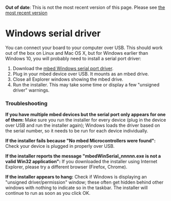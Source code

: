 <span class="warnings">**Out of date**: This is not the most recent version of this page. Please see [the most recent version](https://os.mbed.com/docs/latest/tutorials/windows-serial-driver.html)</span>
# Windows serial driver

You can connect your board to your computer over USB. This should work out of the box on Linux and Mac OS X, but for Windows earlier than Windows 10, you will probably need to install a serial port driver:

1. Download the [mbed Windows serial port driver](http://developer.mbed.org/media/downloads/drivers/mbedWinSerial_16466.exe).
1. Plug in your mbed device over USB. It mounts as an mbed drive.
1. Close all Explorer windows showing the mbed drive.
1. Run the installer. This may take some time or display a few "unsigned driver" warnings.

### Troubleshooting

**If you have multiple mbed devices but the serial port only appears for one of them:** Make sure you run the installer for every device (plug in the device over USB and run the installer again); Windows loads the driver based on the serial number, so it needs to be run for each device individually.

**If the installer fails because "No mbed Microcontrollers were found":** Check your device is plugged in properly over USB.

**If the installer reports the message "mbedWinSerial_nnnnn.exe is not a valid Win32 application":** If you downloaded the installer using Internet Explorer, please try a different browser (Firefox, Chrome).

**If the installer appears to hang:** Check if Windows is displaying an "unsigned driver/permission" window; these often get hidden behind other windows with nothing to indicate so in the taskbar. The installer will continue to run as soon as you click OK.
